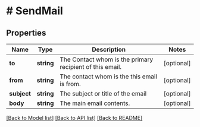 # # SendMail

## Properties

Name | Type | Description | Notes
------------ | ------------- | ------------- | -------------
**to** | **string** | The Contact whom is the primary recipient of this email. | [optional]
**from** | **string** | The contact whom is the this email is from. | [optional]
**subject** | **string** | The subject or title of the email | [optional]
**body** | **string** | The main email contents. | [optional]

[[Back to Model list]](../../README.md#models) [[Back to API list]](../../README.md#endpoints) [[Back to README]](../../README.md)
